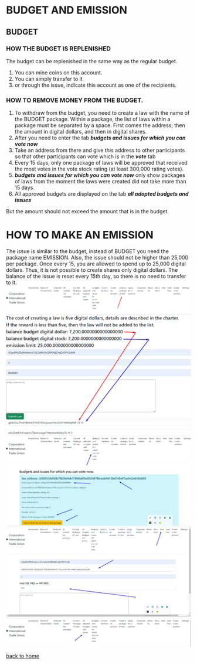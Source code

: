 # BUDGET AND EMISSION
## BUDGET
### HOW THE BUDGET IS REPLENISHED
The budget can be replenished in the same way as the regular budget.
1. You can mine coins on this account.
2. You can simply transfer to it
3. or through the issue, indicate this account as one of the recipients.

### HOW TO REMOVE MONEY FROM THE BUDGET.
1. To withdraw from the budget, you need to create a law with the name of the BUDGET package.
   Within a package, the list of laws within a package must be separated by a space.
   First comes the address, then the amount in digital dollars, and then in digital shares.
2. After you need to enter the tab ***budgets and issues for which you can vote now***
3. Take an address from there and give this address to other participants so that other participants can
   vote which is in the ***vote*** tab
4. Every 15 days, only one package of laws will be approved that received the most
   votes in the vote stock rating (at least 300,000 rating votes).
5. ***budgets and issues for which you can vote now*** only show packages of laws from
   the moment the laws were created did not take more than 15 days.
6. All approved budgets are displayed on the tab ***all adopted budgets and issues***

But the amount should not exceed the amount that is in the budget.

# HOW TO MAKE AN EMISSION
The issue is similar to the budget, instead of BUDGET you need the package name EMISSION.
Also, the issue should not be higher than 25,000 per package. Once every 15, you are allowed to spend up to 25,000 digital dollars.
Thus, it is not possible to create shares only digital dollars.
The balance of the issue is reset every 15th day, so there is no need to transfer to it.
![BUDGET 1](../screenshots/BUDGET1.png)
![BUDGET 2](../screenshots/BUDGET2.png)
![BUDGET 3](../screenshots/BUDGET3.png)
![BUDGET 4](../screenshots/BUDGET4.png)
![BUDGET 5](../screenshots/BUDGET5.png)

[back to home](./documentationEng.md)